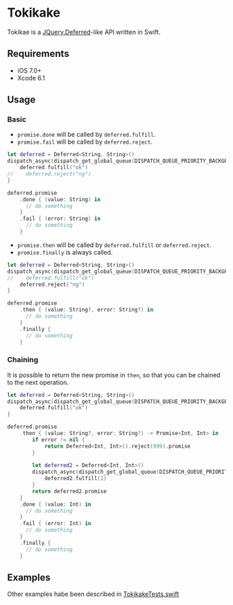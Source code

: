 # Tokikake

Tokikae is a [JQuery.Deferred](http://api.jquery.com/category/deferred-object/)-like API written in Swift.

## Requirements

- iOS 7.0+
- Xcode 6.1

## Usage

### Basic

- `promise.done` will be called by `deferred.fulfill`.
- `promise.fail` will be called by `deferred.reject`.

```swift
let deferred = Deferred<String, String>()
dispatch_async(dispatch_get_global_queue(DISPATCH_QUEUE_PRIORITY_BACKGROUND, 0)) {
    deferred.fulfill("ok")
//    deferred.reject("ng")
}

deferred.promise
    .done { (value: String) in
      // do something
    }
    .fail { (error: String) in
      // do something
    }
```


- `promise.then` will be called by `deferred.fulfill` or `deferred.reject`.
- `promise.finally` is always called.

```swift
let deferred = Deferred<String, String>()
dispatch_async(dispatch_get_global_queue(DISPATCH_QUEUE_PRIORITY_BACKGROUND, 0)) {
//    deferred.fulfill("ok")
    deferred.reject("ng")
}

deferred.promise
    .then { (value: String?, error: String?) in
      // do something
    }
    .finally {
      // do something
    }
```

### Chaining

It is possible to return the new promise in `then`, so that you can be chained to the next operation.

```swift
let deferred = Deferred<String, String>()
dispatch_async(dispatch_get_global_queue(DISPATCH_QUEUE_PRIORITY_BACKGROUND, 0)) {
    deferred.fulfill("ok")
}

deferred.promise
    .then { (value: String?, error: String?) -> Promise<Int, Int> in
        if error != nil {
            return Deferred<Int, Int>().reject(999).promise
        }
        
        let deferred2 = Deferred<Int, Int>()
        dispatch_async(dispatch_get_global_queue(DISPATCH_QUEUE_PRIORITY_BACKGROUND, 0)) {
            deferred2.fulfill(1)
        }
        return deferred2.promise
    }
    .done { (value: Int) in
      // do something
    }
    .fail { (error: Int) in
      // do something
    }
    .finally {
      // do something
    }
```

## Examples

Other examples habe been described in  [TokikakeTests.swift](https://github.com/yukiasai/Tokikake/blob/master/TokikakeTests/BasicTests.swift)
